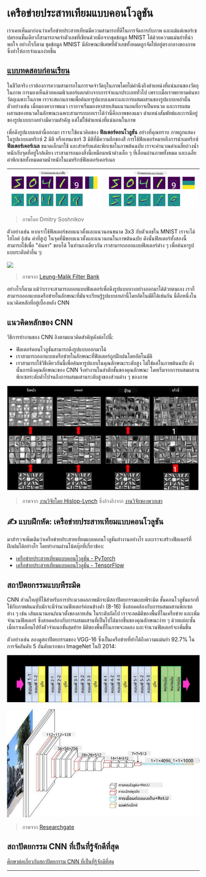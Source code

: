 <!--
CO_OP_TRANSLATOR_METADATA:
{
  "original_hash": "a560d5b845962cf33dc102266e409568",
  "translation_date": "2025-09-23T09:03:08+00:00",
  "source_file": "lessons/4-ComputerVision/07-ConvNets/README.md",
  "language_code": "th"
}
-->
# เครือข่ายประสาทเทียมแบบคอนโวลูชัน

เราเคยเห็นมาก่อนว่าเครือข่ายประสาทเทียมมีความสามารถที่ดีในการจัดการกับภาพ และแม้แต่เพอร์เซปตรอนชั้นเดียวก็สามารถจดจำตัวเลขที่เขียนด้วยมือจากชุดข้อมูล MNIST ได้ด้วยความแม่นยำที่น่าพอใจ อย่างไรก็ตาม ชุดข้อมูล MNIST มีลักษณะพิเศษที่ตัวเลขทั้งหมดถูกจัดให้อยู่ตรงกลางของภาพ ซึ่งทำให้การจำแนกง่ายขึ้น

## [แบบทดสอบก่อนเรียน](https://ff-quizzes.netlify.app/en/ai/quiz/13)

ในชีวิตจริง เราต้องการความสามารถในการจดจำวัตถุในภาพโดยไม่คำนึงถึงตำแหน่งที่แน่นอนของวัตถุในภาพ การมองเห็นด้วยคอมพิวเตอร์แตกต่างจากการจำแนกประเภททั่วไป เพราะเมื่อเราพยายามค้นหาวัตถุเฉพาะในภาพ เราจะสแกนภาพเพื่อค้นหารูปแบบเฉพาะและการผสมผสานของรูปแบบเหล่านั้น ตัวอย่างเช่น เมื่อมองหาภาพแมว เราอาจเริ่มมองหาสายเส้นแนวนอนที่อาจเป็นหนวด และการผสมผสานของหนวดในลักษณะเฉพาะสามารถบอกเราได้ว่านี่คือภาพของแมว ตำแหน่งสัมพัทธ์และการมีอยู่ของรูปแบบบางอย่างมีความสำคัญ แต่ไม่ใช่ตำแหน่งที่แน่นอนในภาพ

เพื่อดึงรูปแบบเหล่านี้ออกมา เราจะใช้แนวคิดของ **ฟิลเตอร์คอนโวลูชัน** อย่างที่คุณทราบ ภาพถูกแสดงในรูปแบบเมทริกซ์ 2 มิติ หรือเทนเซอร์ 3 มิติที่มีความลึกของสี การใช้ฟิลเตอร์หมายถึงการนำเมทริกซ์ **ฟิลเตอร์เคอร์เนล** ขนาดเล็กมาใช้ และสำหรับแต่ละพิกเซลในภาพต้นฉบับ เราจะคำนวณค่าเฉลี่ยถ่วงน้ำหนักกับจุดที่อยู่ใกล้เคียง เราสามารถมองสิ่งนี้เหมือนหน้าต่างเล็ก ๆ ที่เลื่อนผ่านภาพทั้งหมด และเฉลี่ยค่าพิกเซลทั้งหมดตามน้ำหนักในเมทริกซ์ฟิลเตอร์เคอร์เนล

![ฟิลเตอร์ขอบแนวตั้ง](../../../../../translated_images/filter-vert.b7148390ca0bc356ddc7e55555d2481819c1e86ddde9dce4db5e71a69d6f887f.th.png) | ![ฟิลเตอร์ขอบแนวนอน](../../../../../translated_images/filter-horiz.59b80ed4feb946efbe201a7fe3ca95abb3364e266e6fd90820cb893b4d3a6dda.th.png)
----|----

> ภาพโดย Dmitry Soshnikov

ตัวอย่างเช่น หากเราใช้ฟิลเตอร์ขอบแนวตั้งและแนวนอนขนาด 3x3 กับตัวเลขใน MNIST เราจะได้ไฮไลต์ (เช่น ค่าที่สูง) ในจุดที่มีขอบแนวตั้งและแนวนอนในภาพต้นฉบับ ดังนั้นฟิลเตอร์ทั้งสองนี้สามารถใช้เพื่อ "ค้นหา" ขอบได้ ในทำนองเดียวกัน เราสามารถออกแบบฟิลเตอร์ต่าง ๆ เพื่อค้นหารูปแบบระดับต่ำอื่น ๆ:

<img src="images/lmfilters.jpg" width="500" align="center"/>

> ภาพจาก [Leung-Malik Filter Bank](https://www.robots.ox.ac.uk/~vgg/research/texclass/filters.html)

อย่างไรก็ตาม แม้ว่าเราจะสามารถออกแบบฟิลเตอร์เพื่อดึงรูปแบบบางอย่างออกมาได้ด้วยตนเอง เราก็สามารถออกแบบเครือข่ายในลักษณะที่มันจะเรียนรู้รูปแบบเหล่านี้โดยอัตโนมัติได้เช่นกัน นี่คือหนึ่งในแนวคิดหลักที่อยู่เบื้องหลัง CNN

## แนวคิดหลักของ CNN

วิธีการทำงานของ CNN อิงตามแนวคิดสำคัญดังต่อไปนี้:

* ฟิลเตอร์คอนโวลูชันสามารถดึงรูปแบบออกมาได้
* เราสามารถออกแบบเครือข่ายในลักษณะที่ฟิลเตอร์ถูกฝึกฝนโดยอัตโนมัติ
* เราสามารถใช้วิธีเดียวกันนี้เพื่อค้นหารูปแบบในคุณลักษณะระดับสูง ไม่ใช่แค่ในภาพต้นฉบับ ดังนั้นการดึงคุณลักษณะของ CNN จึงทำงานในลำดับชั้นของคุณลักษณะ โดยเริ่มจากการผสมผสานพิกเซลระดับต่ำไปจนถึงการผสมผสานระดับสูงของส่วนต่าง ๆ ของภาพ

![การดึงคุณลักษณะแบบลำดับชั้น](../../../../../translated_images/FeatureExtractionCNN.d9b456cbdae7cb643fde3032b81b2940e3cf8be842e29afac3f482725ba7f95c.th.png)

> ภาพจาก [งานวิจัยโดย Hislop-Lynch](https://www.semanticscholar.org/paper/Computer-vision-based-pedestrian-trajectory-Hislop-Lynch/26e6f74853fc9bbb7487b06dc2cf095d36c9021d) ซึ่งอ้างอิงจาก [งานวิจัยของพวกเขา](https://dl.acm.org/doi/abs/10.1145/1553374.1553453)

## ✍️ แบบฝึกหัด: เครือข่ายประสาทเทียมแบบคอนโวลูชัน

มาสำรวจเพิ่มเติมว่าเครือข่ายประสาทเทียมแบบคอนโวลูชันทำงานอย่างไร และเราจะสร้างฟิลเตอร์ที่ฝึกฝนได้อย่างไร โดยทำงานผ่านโน้ตบุ๊กที่เกี่ยวข้อง:

* [เครือข่ายประสาทเทียมแบบคอนโวลูชัน - PyTorch](ConvNetsPyTorch.ipynb)
* [เครือข่ายประสาทเทียมแบบคอนโวลูชัน - TensorFlow](ConvNetsTF.ipynb)

## สถาปัตยกรรมแบบพีระมิด

CNN ส่วนใหญ่ที่ใช้สำหรับการประมวลผลภาพมักจะมีสถาปัตยกรรมแบบพีระมิด ชั้นคอนโวลูชันแรกที่ใช้กับภาพต้นฉบับมักจะมีจำนวนฟิลเตอร์ค่อนข้างต่ำ (8-16) ซึ่งสอดคล้องกับการผสมผสานพิกเซลต่าง ๆ เช่น เส้นแนวนอน/แนวตั้งของลายเส้น ในระดับถัดไป เราจะลดมิติของพื้นที่ในเครือข่าย และเพิ่มจำนวนฟิลเตอร์ ซึ่งสอดคล้องกับการผสมผสานที่เป็นไปได้มากขึ้นของคุณลักษณะง่าย ๆ ด้วยแต่ละชั้น เมื่อเราเคลื่อนไปยังตัวจำแนกขั้นสุดท้าย มิติของพื้นที่ในภาพจะลดลง และจำนวนฟิลเตอร์จะเพิ่มขึ้น

ตัวอย่างเช่น ลองดูสถาปัตยกรรมของ VGG-16 ซึ่งเป็นเครือข่ายที่ทำได้ถึงความแม่นยำ 92.7% ในการจัดอันดับ 5 อันดับแรกของ ImageNet ในปี 2014:

![ชั้นของ ImageNet](../../../../../translated_images/vgg-16-arch1.d901a5583b3a51baeaab3e768567d921e5d54befa46e1e642616c5458c934028.th.jpg)

![พีระมิดของ ImageNet](../../../../../translated_images/vgg-16-arch.64ff2137f50dd49fdaa786e3f3a975b3f22615efd13efb19c5d22f12e01451a1.th.jpg)

> ภาพจาก [Researchgate](https://www.researchgate.net/figure/Vgg16-model-structure-To-get-the-VGG-NIN-model-we-replace-the-2-nd-4-th-6-th-7-th_fig2_335194493)

## สถาปัตยกรรม CNN ที่เป็นที่รู้จักดีที่สุด

[ศึกษาต่อเกี่ยวกับสถาปัตยกรรม CNN ที่เป็นที่รู้จักดีที่สุด](CNN_Architectures.md)

---

